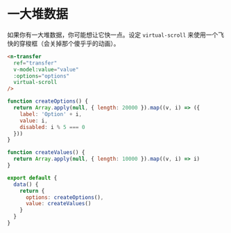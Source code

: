 # 一大堆数据

如果你有一大堆数据，你可能想让它快一点。设定 `virtual-scroll` 来使用一个飞快的穿梭框（会关掉那个傻乎乎的动画）。

```html
<n-transfer
  ref="transfer"
  v-model:value="value"
  :options="options"
  virtual-scroll
/>
```

```js
function createOptions() {
  return Array.apply(null, { length: 20000 }).map((v, i) => ({
    label: 'Option' + i,
    value: i,
    disabled: i % 5 === 0
  }))
}

function createValues() {
  return Array.apply(null, { length: 10000 }).map((v, i) => i)
}

export default {
  data() {
    return {
      options: createOptions(),
      value: createValues()
    }
  }
}
```
